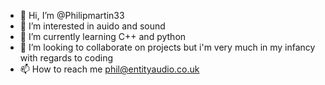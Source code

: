 - 👋 Hi, I’m @Philipmartin33
- 👀 I’m interested in auido and sound
- 🌱 I’m currently learning C++ and python
- 💞️ I’m looking to collaborate on projects but i'm very much in my infancy with regards to coding
- 📫 How to reach me phil@entityaudio.co.uk

<!---
Philipmartin33/Philipmartin33 is a ✨ special ✨ repository because its `README.md` (this file) appears on your GitHub profile.
You can click the Preview link to take a look at your changes.
--->
